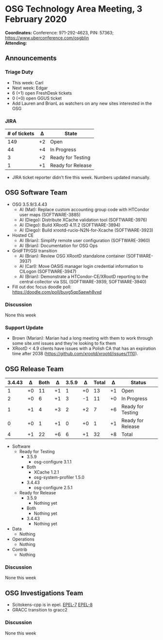 # OSG Technology Area Meeting,  3 February 2020

**Coordinates:** Conference: 971-292-4623, PIN: 57363; <https://www.uberconference.com/osgblin>  
**Attending:**   


## Announcements


### Triage Duty

-   This week: Carl
-   Next week: Edgar
-   6 (+1) open FreshDesk tickets
-   0 (+0) open GGUS ticket
-   Add Lauren and BrianL as watchers on any new sites interested in the OSG


### JIRA

| # of tickets | &Delta; | State             |
|------------ |------- |----------------- |
| 149          | +2      | Open              |
| 44           | +4      | In Progress       |
| 3            | +2      | Ready for Testing |
| 1            | +1      | Ready for Release |

-   JIRA ticket reporter didn't fire this week. Numbers updated manually.


## OSG Software Team

-   OSG 3.5.9/3.4.43  
    -   AI (Mat): Replace custom accounting group code with HTCondor user maps (SOFTWARE-3885)
    -   AI (Diego): Distribute XCache validation tool (SOFTWARE-3976)
    -   AI (Diego): Build XRootD 4.11.2 (SOFTWARE-3894)
    -   AI (Diego): Build xrootd-rucio-N2N-for-Xcache (SOFTWARE-3923)
-   Hosted CE  
    -   AI (Brian): Simplify remote user configuration (SOFTWARE-3960)
    -   AI (Brian): Documentation for OSG Ops
-   GridFTP/GSI transition  
    -   AI (Brian): Review OSG XRootD standalone container (SOFTWARE-3937)
    -   AI (Carl): Move OASIS manager login credential information to CILogon (SOFTWARE-3947)
    -   AI (Brian): Demonstrate a HTCondor-CE/XRootD reporting to the central collector via SSL (SOFTWARE-3939, SOFTWARE-3940)
-   Fill out doc focus doodle poll: <https://doodle.com/poll/buvg5qp5aewh8vxd>


### Discussion

None this week  


### Support Update

-   Brown (Marian): Marian had a long meeting with them to work through some site.xml issues and they're looking to fix them
-   XRootD < 4.9 clients have issues with a Polish CA that has an expiration time after 2038 (<https://github.com/xrootd/xrootd/issues/1110>).


## OSG Release Team

| 3.4.43 | &Delta; | Both | &Delta; | 3.5.9 | &Delta; | Total | &Delta; | Status            |
| ------ | ------- | ---- | ------- | ----- | ------- | ----- | ------- | ----------------- |
| 1      | +0      | 11   | +1      | 1     | +0      | 13    | +1      | Open              |
| 2      | +0      | 6    | +1      | 3     | -1      | 11    | +0      | In Progress       |
| 1      | +1      | 4    | +3      | 2     | +2      | 7     | +6      | Ready for Testing |
| 0      | +0      | 1    | +1      | 0     | +0      | 1     | +1      | Ready for Release |
| 4      | +1      | 22   | +6      | 6     | +1      | 32    | +8      | Total             |

-   Software  
    -   Ready for Testing  
        -   3.5.9  
            -   osg-configure 3.1.1
        -   Both  
            -   XCache 1.2.1
            -   osg-system-profiler 1.5.0
        -   3.4.43  
            -   osg-configure 2.5.1
    -   Ready for Release  
        -   3.5.9  
            -   Nothing yet
        -   Both  
            -   Nothing yet
        -   3.4.43  
            -   Nothing yet
-   Data  
    -   Nothing
-   Operations  
    -   Nothing
-   Contrib  
    -   Nothing


### Discussion

None this week  


## OSG Investigations Team

-   Scitokens-cpp is in epel.  [EPEL-7](https://bodhi.fedoraproject.org/updates/FEDORA-EPEL-2020-6756584348) [EPEL-8](https://bodhi.fedoraproject.org/updates/FEDORA-EPEL-2020-a4bf7c5d9c)
-   GRACC transition to gracc2


### Discussion

None this week
